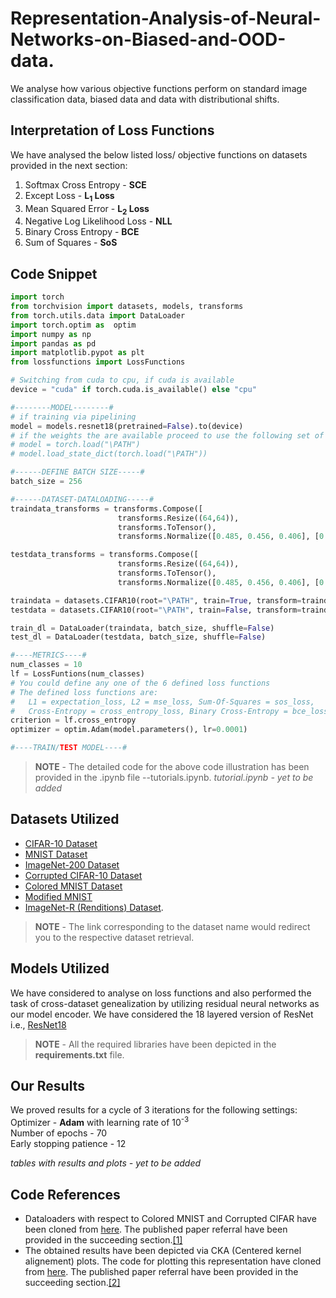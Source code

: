# Representation-Analysis-of-Neural-Networks-on-Biased-and-OOD-data.

We analyse how various objective functions perform on standard image classification data, biased data and data with distributional shifts.

## Interpretation of Loss Functions
We have analysed the below listed loss/ objective functions on datasets provided in the next section:<br/>
1. Softmax Cross Entropy - **SCE**
2. Except Loss - **L<sub>1</sub> Loss**
3. Mean Squared Error - **L<sub>2</sub> Loss**
4. Negative Log Likelihood Loss - **NLL**
5. Binary Cross Entropy - **BCE**
6. Sum of Squares - **SoS** 


## Code Snippet
``` python
import torch
from torchvision import datasets, models, transforms
from torch.utils.data import DataLoader
import torch.optim as  optim
import numpy as np
import pandas as pd
import matplotlib.pypot as plt
from lossfunctions import LossFunctions

# Switching from cuda to cpu, if cuda is available
device = "cuda" if torch.cuda.is_available() else "cpu"

#--------MODEL--------#
# if training via pipelining
model = models.resnet18(pretrained=False).to(device)
# if the weights the are available proceed to use the following set of lines
# model = torch.load("\PATH")
# model.load_state_dict(torch.load("\PATH"))

#------DEFINE BATCH SIZE-----#
batch_size = 256

#------DATASET-DATALOADING-----#
traindata_transforms = transforms.Compose([
                        transforms.Resize((64,64)),
                        transforms.ToTensor(),
                        transforms.Normalize([0.485, 0.456, 0.406], [0.229, 0.224, 0.225])])

testdata_transforms = transforms.Compose([
                        transforms.Resize((64,64)),  
                        transforms.ToTensor(),
                        transforms.Normalize([0.485, 0.456, 0.406], [0.229, 0.224, 0.225])])

traindata = datasets.CIFAR10(root="\PATH", train=True, transform=traindata_transforms, download=True) 
testdata = datasets.CIFAR10(root="\PATH", train=False, transform=traindata_transforms, download=True)

train_dl = DataLoader(traindata, batch_size, shuffle=False) 
test_dl = DataLoader(testdata, batch_size, shuffle=False)

#----METRICS----#
num_classes = 10
lf = LossFuntions(num_classes)
# You could define any one of the 6 defined loss functions 
# The defined loss functions are:
#   L1 = expectation_loss, L2 = mse_loss, Sum-Of-Squares = sos_loss, 
#   Cross-Entropy = cross_entropy_loss, Binary Cross-Entropy = bce_loss, Negative Log-Likelihood = neg_loglike_loss 
criterion = lf.cross_entropy
optimizer = optim.Adam(model.parameters(), lr=0.0001)

#----TRAIN/TEST MODEL----#
```

> **NOTE** - The detailed code for the above code illustration has been provided in the .ipynb file --tutorials.ipynb.
_tutorial.ipynb - yet to be added_
## Datasets Utilized
* [CIFAR-10 Dataset](https://pytorch.org/vision/stable/datasets.html#cifar)
* [MNIST Dataset](https://pytorch.org/vision/stable/datasets.html#mnist)
* [ImageNet-200 Dataset]()
* [Corrupted CIFAR-10 Dataset](https://drive.google.com/drive/folders/1JEOqxrhU_IhkdcRohdbuEtFETUxfNmNT)
* [Colored MNIST Dataset](https://drive.google.com/drive/folders/1JEOqxrhU_IhkdcRohdbuEtFETUxfNmNT)
* [Modified MNIST](https://www.kaggle.com/balraj98/adversarial-discriminative-domain-adaptation/notebook)
* [ImageNet-R (Renditions) Dataset](https://github.com/hendrycks/imagenet-r).

> **NOTE** - The link corresponding to the dataset name would redirect you to the respective dataset retrieval.

## Models Utilized
We have considered to analyse on loss functions and also performed the task of cross-dataset genealization by utilizing residual neural networks as our model encoder. We have considered the 18 layered version of ResNet i.e., [ResNet18](https://arxiv.org/abs/1512.03385)  


> **NOTE** - All the required libraries have been depicted in the **requirements.txt** file.
## Our Results
We proved results for a cycle of 3 iterations for the following settings:<br/> 
Optimizer - **Adam** with learning rate of 10<sup>-3</sup><br/>
Number of epochs - 70<br/>
Early stopping patience - 12<br/>

_tables with results and plots - yet to be added_

## Code References
* Dataloaders with respect to Colored MNIST and Corrupted CIFAR have been cloned from [here](https://github.com/kakaoenterprise/Learning-Debiased-Disentangled). The published paper referral have been provided in the succeeding section.[[1]](#1)
* The obtained results have been depicted via CKA (Centered kernel alignement) plots. The code for plotting this representation have cloned from [here](https://github.com/AntixK/PyTorch-Model-Compare). The published paper referral have been provided in the succeeding section.[[2]](#2)
